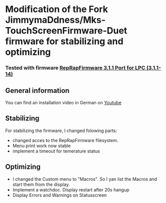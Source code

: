 <!-- omit in toc -->
# Modification of the Fork JimmymaDdness/Mks-TouchScreenFirmware-Duet firmware for stabilizing and optimizing 
### Tested with firmware [RepRapFirmware 3.1.1 Port for LPC (3.1.1-14)](https://github.com/gloomyandy/RepRapFirmware/releases/tag/LPC_RRFv3.1.1-14)

## General information
You can find an installation video in German on [Youtube](https://youtu.be/RYbedIfLLbQ)

## Stabilizing
For stabilizing the firmware, I changed folowing parts:
  - changed acces to the RepRapFirmware filesystem.
  - Menu print work now stable
  - implement a timeout for temerature status

## Optimizing
  - I changed the Custom menu to "Macros". So I yan list the Macros and start them from the display.
  - Implement a watchdoc. Display restart after 20s hangup
  - Display Errors and Warnings on Statusscreen
